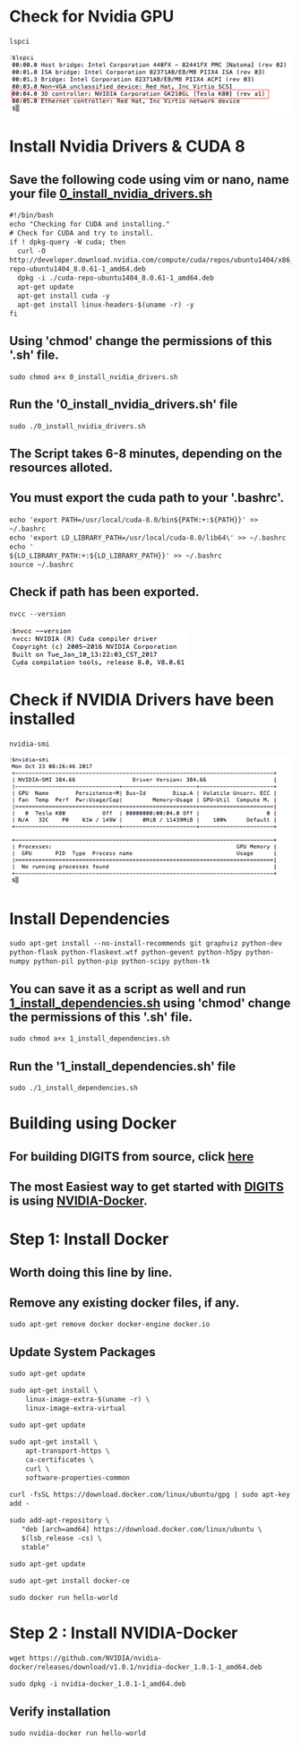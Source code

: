 # Check for Nvidia GPU

```
lspci
```

<kbd>
  <img src="/d_0_check _for_gpu.png">
</kbd>

# Install Nvidia Drivers & CUDA 8

## Save the following code using vim or nano, name your file [0_install_nvidia_drivers.sh](https://github.com/s3p02/building_digits_on_gcp_docker/blob/master/0_install_nvidia_drivers.sh)

```
#!/bin/bash
echo "Checking for CUDA and installing."
# Check for CUDA and try to install.
if ! dpkg-query -W cuda; then
  curl -O http://developer.download.nvidia.com/compute/cuda/repos/ubuntu1404/x86_64/cuda-repo-ubuntu1404_8.0.61-1_amd64.deb
  dpkg -i ./cuda-repo-ubuntu1404_8.0.61-1_amd64.deb
  apt-get update
  apt-get install cuda -y
  apt-get install linux-headers-$(uname -r) -y
fi
```

## Using 'chmod' change the permissions of this '.sh' file.

```
sudo chmod a+x 0_install_nvidia_drivers.sh
```
## Run the '0_install_nvidia_drivers.sh' file

```
sudo ./0_install_nvidia_drivers.sh 
```
## The Script takes 6-8 minutes, depending on the resources alloted.

## You must export the cuda path to your '.bashrc'.

```
echo 'export PATH=/usr/local/cuda-8.0/bin${PATH:+:${PATH}}' >> ~/.bashrc
echo 'export LD_LIBRARY_PATH=/usr/local/cuda-8.0/lib64\' >> ~/.bashrc
echo '                         ${LD_LIBRARY_PATH:+:${LD_LIBRARY_PATH}}' >> ~/.bashrc
source ~/.bashrc
```
## Check if path has been exported.

```
nvcc --version 
```

<kbd>
  <img src="/d_2_check_cuda_path.png">
</kbd>

# Check if NVIDIA Drivers have been installed

```
nvidia-smi
```

<kbd>
  <img src="/d_1_check_if_nvidia_driver_installed.png">
</kbd>

# Install Dependencies

```
sudo apt-get install --no-install-recommends git graphviz python-dev python-flask python-flaskext.wtf python-gevent python-h5py python-numpy python-pil python-pip python-scipy python-tk
```
## You can save it as a script as well and run [1_install_dependencies.sh](https://github.com/s3p02/building_digits_on_gcp_docker/blob/master/1_install_dependencies.sh) using 'chmod' change the permissions of this '.sh' file.

```
sudo chmod a+x 1_install_dependencies.sh
```
## Run the '1_install_dependencies.sh' file

```
sudo ./1_install_dependencies.sh 
```


# Building using Docker

## For building DIGITS from source, click [here](https://github.com/s3p02/building_digits_on_gcp/blob/master/README.md)

## The most Easiest way to get started with [DIGITS](https://developer.nvidia.com/digits) is using [NVIDIA-Docker](https://hub.docker.com/r/nvidia/digits/tags/).

# Step 1: Install Docker

## Worth doing this line by line.

## Remove any existing docker files, if any.

```
sudo apt-get remove docker docker-engine docker.io
```

## Update System Packages

```
sudo apt-get update
```


```
sudo apt-get install \
    linux-image-extra-$(uname -r) \
    linux-image-extra-virtual
```

```
sudo apt-get update
```


```
sudo apt-get install \
    apt-transport-https \
    ca-certificates \
    curl \
    software-properties-common
```


```
curl -fsSL https://download.docker.com/linux/ubuntu/gpg | sudo apt-key add -
```


```
sudo add-apt-repository \
   "deb [arch=amd64] https://download.docker.com/linux/ubuntu \
   $(lsb_release -cs) \
   stable"
```


```
sudo apt-get update
```


```
sudo apt-get install docker-ce
```


```
sudo docker run hello-world
```

# Step 2 : Install NVIDIA-Docker


```
wget https://github.com/NVIDIA/nvidia-docker/releases/download/v1.0.1/nvidia-docker_1.0.1-1_amd64.deb
```

```
sudo dpkg -i nvidia-docker_1.0.1-1_amd64.deb
```
## Verify installation

```
sudo nvidia-docker run hello-world
```
